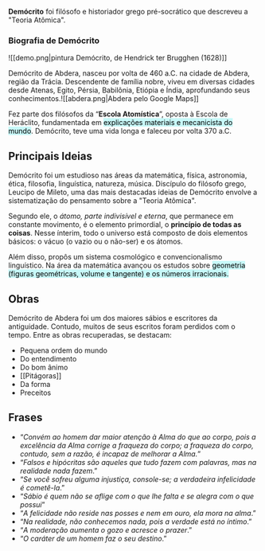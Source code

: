 **Demócrito** foi filósofo e historiador grego pré-socrático que descreveu a "Teoria Atômica".

### Biografia de Demócrito

![[demo.png|pintura Demócrito, de Hendrick ter Brugghen (1628)]]

Demócrito de Abdera, nasceu por volta de 460 a.C. na cidade de Abdera, região da Trácia. Descendente de família nobre, viveu em diversas cidades desde Atenas, Egito, Pérsia, Babilônia, Etiópia e Índia, aprofundando seus conhecimentos.![[abdera.png|Abdera pelo Google Maps]]

Fez parte dos filósofos da “**Escola Atomística**”, oposta à Escola de Heráclito, fundamentada em <mark style="background: #ABF7F7A6;">explicações materiais e mecanicista do mundo</mark>. Demócrito, teve uma vida longa e faleceu por volta 370 a.C.
## Principais Ideias

Demócrito foi um estudioso nas áreas da matemática, física, astronomia, ética, filosofia, linguística, natureza, música. Discípulo do filósofo grego, Leucipo de Mileto, uma das mais destacadas ideias de Demócrito envolve a sistematização do pensamento sobre a "Teoria Atômica".

Segundo ele, o *átomo, parte indivisível e eterna*, que permanece em constante movimento, é o elemento primordial, o **princípio de todas as coisas**. Nesse ínterim, todo o universo está composto de dois elementos básicos: o vácuo (o vazio ou o não-ser) e os átomos.

Além disso, propôs um sistema cosmológico e convencionalismo linguístico. Na área da matemática avançou os estudos sobre <mark style="background: #ABF7F7A6;">geometria (figuras geométricas, volume e tangente) e os números irracionais.</mark>

## Obras

Demócrito de Abdera foi um dos maiores sábios e escritores da antiguidade. Contudo, muitos de seus escritos foram perdidos com o tempo. Entre as obras recuperadas, se destacam:

- Pequena ordem do mundo
- Do entendimento
- Do bom ânimo
- [[Pitágoras]]
- Da forma
- Preceitos

## Frases

- “_Convém ao homem dar maior atenção à Alma do que ao corpo, pois a excelência da Alma corrige a fraqueza do corpo; a fraqueza do corpo, contudo, sem a razão, é incapaz de melhorar a Alma._”
- “_Falsos e hipócritas são aqueles que tudo fazem com palavras, mas na realidade nada fazem_.”
- “_Se você sofreu alguma injustiça, console-se; a verdadeira infelicidade é cometê-la_.”
- “_Sábio é quem não se aflige com o que lhe falta e se alegra com o que possui_”
- “_A felicidade não reside nas posses e nem em ouro, ela mora na alma_.”
- “_Na realidade, não conhecemos nada, pois a verdade está no íntimo_.”
- “_A moderação aumenta o gozo e acresce o prazer_.”
- “_O caráter de um homem faz o seu destino_.”